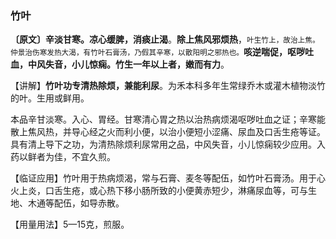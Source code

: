 ### 竹叶

**〔原文〕辛淡甘寒。凉心缓脾，消痰止渴**。**除上焦风邪烦热**，<small>叶生竹上，故治上焦。仲景治伤寒发热大渴，有竹叶石膏汤，乃假其辛寒，以散阳明之邪热也。</small>**咳逆喘促，呕哕吐血，中风失音，小儿惊痫。竹生一年以上者，嫩而有力**。

【讲解】**竹叶功专清热除烦，兼能利尿**。为禾本科多年生常绿乔木或灌木植物淡竹的叶。生用或鲜用。

本品辛甘淡寒。入心、胃经。甘寒清心胃之热以治热病烦渴呕哕吐血之证；辛寒能散上焦风热，并导心经之火而利小便，以治小便短小涩痛、尿血及口舌生疮等证。具有清上导下之功，为清热除烦利尿常用之品，中风失音，小儿惊痫较少应用。入药以鲜者为佳，不宜久煎。

【临证应用】竹叶用于热病烦渴，常与石膏、麦冬等配伍，如竹叶石膏汤。用于心火上炎，口舌生疮，或心热下移小肠所致的小便黄赤短少，淋痛尿血等，可与生地、木通等配伍，如导赤散。

【用量用法】5—15克，煎服。
